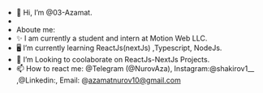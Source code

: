 - 👋 Hi, I’m @03-Azamat.
- 
- Aboute me:
- ✨ I am currently a student and intern at Motion Web LLC.
- 🖥️ I’m currently learning ReactJs(nextJs) ,Typescript, NodeJs.
- 👯 I’m Looking to coolaborate on ReactJs-NextJs Projects.
- 📫 How to react me: @Telegram (@NurovAza), Instagram:@shakirov1__ ,@Linkedin:, Email: @azamatnurov10@gmail.com
 
<!---
03-Azamat/03-Azamat is a ✨ special ✨ repository because its `README.md` (this file) appears on your GitHub profile.
You can click the Preview link to take a look at your changes.
--->
